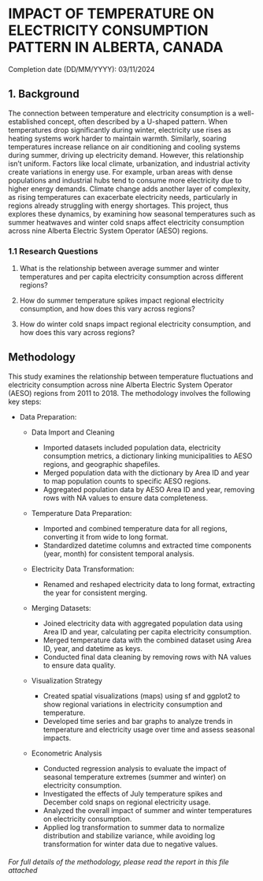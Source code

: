 # IMPACT OF TEMPERATURE ON ELECTRICITY CONSUMPTION PATTERN IN ALBERTA, CANADA
Completion date (DD/MM/YYYY): 03/11/2024

## 1. Background

The connection between temperature and electricity consumption is a well-established concept, often described by a U-shaped pattern. When temperatures drop significantly during winter, electricity use rises as heating systems work harder to maintain warmth. Similarly, soaring temperatures increase reliance on air conditioning and cooling systems during summer, driving up electricity demand. However, this relationship isn’t uniform. Factors like local climate, urbanization, and industrial activity create variations in energy use. For example, urban areas with dense populations and industrial hubs tend to consume more electricity due to higher energy demands. Climate change adds another layer of complexity, as rising temperatures can exacerbate electricity needs, particularly in regions already struggling with energy shortages. This project, thus explores  these dynamics, by examining how seasonal temperatures  such as summer heatwaves and winter cold snaps affect electricity consumption across nine Alberta Electric System Operator (AESO) regions. 

### 1.1 Research Questions

1. What is the relationship between average summer and winter temperatures and per capita electricity consumption across different regions?

2. How do summer temperature spikes impact regional electricity consumption, and how does this vary across regions?

3. How do winter cold snaps impact regional electricity consumption, and how does this vary across regions?

## Methodology

This study examines the relationship between temperature fluctuations and electricity consumption across nine Alberta Electric System Operator (AESO) regions from 2011 to 2018. The methodology involves the following key steps:

- Data Preparation: 
   - Data Import and Cleaning
      - Imported datasets included population data, electricity consumption metrics, a dictionary linking municipalities to AESO regions, and geographic shapefiles.
      - Merged population data with the dictionary by Area ID and year to map population counts to specific AESO regions.
      - Aggregated population data by AESO Area ID and year, removing rows with NA values to ensure data completeness.
        
   - Temperature Data Preparation:
      - Imported and combined temperature data for all regions, converting it from wide to long format.
      - Standardized datetime columns and extracted time components (year, month) for consistent temporal analysis.

  - Electricity Data Transformation:
     - Renamed and reshaped electricity data to long format, extracting the year for consistent merging.
       
  - Merging Datasets:
     - Joined electricity data with aggregated population data using Area ID and year, calculating per capita electricity consumption.
     - Merged temperature data with the combined dataset using Area ID, year, and datetime as keys.
     - Conducted final data cleaning by removing rows with NA values to ensure data quality.
  
  - Visualization Strategy
      - Created spatial visualizations (maps) using sf and ggplot2 to show regional variations in electricity consumption and temperature.
      - Developed time series and bar graphs to analyze trends in temperature and electricity usage over time and assess seasonal impacts.

  - Econometric Analysis
     - Conducted regression analysis to evaluate the impact of seasonal temperature extremes (summer and winter) on electricity consumption.
     - Investigated the effects of July temperature spikes and December cold snaps on regional electricity usage.
     - Analyzed the overall impact of summer and winter temperatures on electricity consumption.
     - Applied log transformation to summer data to normalize distribution and stabilize variance, while avoiding log transformation for winter data due to negative values.

###### For full details of the methodology, please read the report in this file attached 



